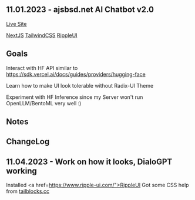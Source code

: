## 11.01.2023 - ajsbsd.net AI Chatbot v2.0

<a href="https://ajsbsd.net">Live Site</a>

<a href="https://nextjs.org">NextJS</a> <a href="https://tailwindcss.com/docs/customizing-colors">TailwindCSS</a> <a href="https://www.ripple-ui.com/docs/components/button">RippleUI</a>

## Goals

Interact with HF API similar to https://sdk.vercel.ai/docs/guides/providers/hugging-face

Learn how to make UI look tolerable without Radix-UI Theme

Experiment with HF Inference since my Server won't run OpenLLM/BentoML very well :)

## Notes

## ChangeLog

## 11.04.2023 - Work on how it looks, DialoGPT working

Installed <a href=https://www.ripple-ui.com/">RippleUI</a>
Got some CSS help from <a href="https://tailblocks.cc/">tailblocks.cc</a>
